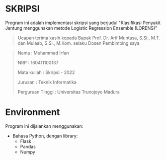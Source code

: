 # SKRIPSI 

Program ini adalah implementasi skripsi yang berjudul "Klasifikasi Penyakit Jantung menggunakan metode Logistic Regression Ensemble (LORENS)"

> Ucapan terima kasih kepada Bapak Prof. Dr. Arif Muntasa, S.Si., M.T. dan Mulaab, S.Si., M.Kom. selaku Dosen Pembimbing saya

> Nama : Muhammad Irfan 
>
> NRP : 160411100137 
>
> Mata kuliah : Skripsi - 2022 
>
> Jurusan : Teknik Informatika 
>
> Perguruan Tinggi : Universitas Trunojoyo Madura

# Environment

Program ini dijalankan menggunakan:

- Bahasa Python, dengan library: 
  - Flask 
  - Pandas 
  - Numpy
